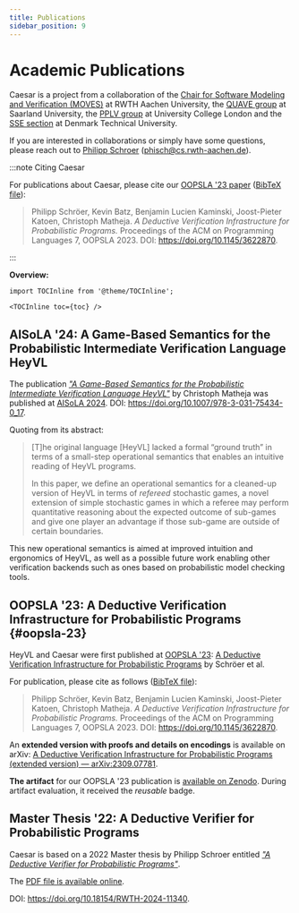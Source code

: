```yaml
---
title: Publications
sidebar_position: 9
---
```


# Academic Publications

Caesar is a project from a collaboration of the [Chair for Software Modeling and Verification (MOVES)](https://moves.rwth-aachen.de/) at RWTH Aachen University, the [QUAVE group](https://quave.cs.uni-saarland.de/) at Saarland University, the [PPLV group](http://pplv.cs.ucl.ac.uk/welcome/) at University College London and the [SSE section](https://www.compute.dtu.dk/english/research/research-sections/software-systems-engineering) at Denmark Technical University.

If you are interested in collaborations or simply have some questions, please reach out to [Philipp Schroer](https://moves.rwth-aachen.de/people/philipp-schroer/) ([phisch@cs.rwth-aachen.de](mailto:phisch@cs.rwth-aachen.de)).

:::note Citing Caesar

For publications about Caesar, please cite our [OOPSLA '23 paper](#oopsla-23) ([BibTeX file](https://dblp.org/rec/journals/pacmpl/SchroerBKKM23.html?view=bibtex)):

> Philipp Schröer, Kevin Batz, Benjamin Lucien Kaminski, Joost-Pieter Katoen, Christoph Matheja. *A Deductive Verification Infrastructure for Probabilistic Programs.* Proceedings of the ACM on Programming Languages 7, OOPSLA 2023. DOI: https://doi.org/10.1145/3622870.

:::

**Overview:**

```mdx-code-block
import TOCInline from '@theme/TOCInline';

<TOCInline toc={toc} />
```

## AISoLA '24: A Game-Based Semantics for the Probabilistic Intermediate Verification Language HeyVL

The publication [_"A Game-Based Semantics for the Probabilistic
Intermediate Verification Language HeyVL"_](https://doi.org/10.1007/978-3-031-75434-0_17) by Christoph Matheja was published at [AISoLA 2024](https://2024-isola.isola-conference.org/). DOI: https://doi.org/10.1007/978-3-031-75434-0_17.

Quoting from its abstract:

> [T]he original language [HeyVL] lacked a formal “ground truth” in terms of a small-step operational semantics that enables an intuitive reading of HeyVL programs.
>
> In this paper, we define an operational semantics for a cleaned-up version of HeyVL in terms of *refereed* stochastic games, a novel extension of simple stochastic games in which a referee may perform quantitative reasoning about the expected outcome of sub-games and give one player an advantage if those sub-game are outside of certain boundaries.

This new operational semantics is aimed at improved intuition and ergonomics of HeyVL, as well as a possible future work enabling other verification backends such as ones based on probabilistic model checking tools.

## OOPSLA '23: A Deductive Verification Infrastructure for Probabilistic Programs {#oopsla-23}

HeyVL and Caesar were first published at [OOPSLA '23](https://2023.splashcon.org/track/splash-2023-oopsla): [A Deductive Verification Infrastructure for Probabilistic Programs](https://doi.org/10.1145/3622870) by Schröer et al.

For publication, please cite as follows ([BibTeX file](https://dblp.org/rec/journals/pacmpl/SchroerBKKM23.html?view=bibtex)):

> Philipp Schröer, Kevin Batz, Benjamin Lucien Kaminski, Joost-Pieter Katoen, Christoph Matheja. *A Deductive Verification Infrastructure for Probabilistic Programs.* Proceedings of the ACM on Programming Languages 7, OOPSLA 2023. DOI: https://doi.org/10.1145/3622870.

An **extended version with proofs and details on encodings** is available on arXiv: [A Deductive Verification Infrastructure for Probabilistic Programs (extended version) — arXiv:2309.07781](https://arxiv.org/abs/2309.07781).

**The artifact** for our OOPSLA '23 publication is [available on Zenodo](https://zenodo.org/record/8146987).
During artifact evaluation, it received the _reusable_ badge.

## Master Thesis '22: A Deductive Verifier for Probabilistic Programs

Caesar is based on a 2022 Master thesis by Philipp Schroer entitled [_"A Deductive Verifier for Probabilistic Programs"_](https://publications.rwth-aachen.de/record/998370).

The [PDF file is available online](https://publications.rwth-aachen.de/record/998370/files/998370.pdf).

DOI: https://doi.org/10.18154/RWTH-2024-11340.
